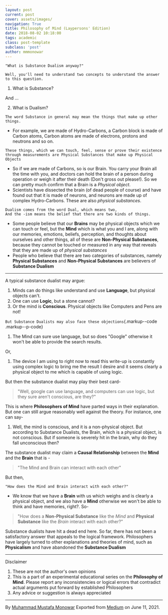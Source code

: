 ```yaml
---
layout: post
current: post
cover: assets/images/
navigation: True
title: Philosophy of Mind (Laypersons' Edition)
date: 2018-08-02 10:18:00
tags: academic
class: post-template
subclass: 'post'
author: mmmonowar
---
```


`"What is Substance Dualism anyway?"`

``` 
Well, you'll need to understand two concepts to understand the answer to this question.
```

1.  What is Substance?

And ...

2.  What is Dualism?

``` 
The word Substance in general may mean the things that make up other things.
```

-   For example, we are made of Hydro-Carbons, a Carbon block is made
    of Carbon atoms, Carbon atoms are made of electrons, protons and
    neutrons and so on.

`These things, which we can touch, feel, sense or prove their existence through measurements are Physical Substances that make up Physical Objects`

-   So if we are made of Carbons, so is our Brain. You carry your Brain
    all the time with you, and doctors can hold the brain of a person
    during operation or weigh it after their death (Don't gross out
    please!). So we can pretty much confirm that a Brain is a *Physical
    object*.
-   Scientists have dissected the brain (of dead people of course) and
    have found out that it is made of neurons, and neurons are made up
    of complex Hydro-Carbons. These are also *physical
    substances*.

``` 
Dualism comes from the word Dual, which means two, 
And the -ism means the belief that there are two kinds of things.
```

-   Some people believe that our **Brains** may be physical objects
    which we can touch or feel, but the **Mind** which is what you and I
    are, along with our memories, emotions, beliefs, perception, and
    thoughts about ourselves and other things, all of these are
    **Non-Physical Substances**, because they cannot be touched or
    measured in any way that reveals that they are made up of *physical
    substances*
-   People who believe that there are two categories of substances,
    namely **Physical Substances** and **Non-Physical Substances** are
    believers of **Substance Dualism**

---

A typical substance dualist may argue:

1.  Minds can do things like understand and use **Language**, but
    physical objects can't.
2.  One can use **Logic**, but a stone cannot?
3.  Or the mind is **Conscious**. Physical objects like Computers and
    Pens are not!

`But Substance Dualists may also face these objections`{.markup--code
.markup--p-code}

1.  The Mind can sure use language, but so does "Google" otherwise it
    won't be able to provide the search results.

Or,

1.  The device I am using to right now to read this write-up is
    constantly using complex logic to bring me the result I desire and
    it seems clearly a physical object to me which is capable of using
    logic.

But then the substance dualist may play their best card-

> "Well, google can use language, and computers can use logic, but they
> sure aren't conscious, are they?"

This is where **Philosophers of Mind** have parted ways in their
explanation. But one can still argue reasonably well against the theory.
For instance, one can say-

1.  Well, the mind is conscious, and it is a non-physical object. But
    according to Substance Dualists, the Brain, which is a physical
    object, is not conscious. But if someone is severely hit in the
    brain, why do they fall unconscious then?

The substance dualist may claim a **Causal Relationship** between the
**Mind** and the **Brain** that is -

> "The Mind and Brain can interact with each other"

But then,

`"How does the Mind and Brain interact with each other?"`

-   We know that we have a **Brain** with us which weighs and is
    clearly a physical object, and we also have a **Mind** otherwise we
    won't be able to think and have memories, right?. So-

> "How does a **Non-Physical Substance** like the *Mind* and **Physical
> Substance** like the *Brain* interact with each other?"

Substance dualists have hit a dead end here. So far, there has not been
a satisfactory answer that appeals to the logical framework.
Philosophers have largely turned to other explanations and theories of
mind, such as **Physicalism** and have abandoned the **Substance
Dualism**


---
Disclaimer

1. These are not the author's own opinions
2. This is a part of an experimental educational series on the
**Philosophy of Mind**. Please report any inconsistencies or logical
errors that contradict actual arguments put forward by established
Philosophers
3. Any advice or suggestion is always appreciated

---

By [Muhammad Mustafa Monowar](https://medium.com/@mmmonowar)
Exported from [Medium](https://medium.com) on June 11, 2021.

